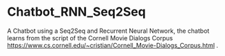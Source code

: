 # Chatbot_RNN_Seq2Seq
A Chatbot using a Seq2Seq and Recurrent Neural Network, the chatbot learns from the script of the Cornell Movie Dialogs Corpus https://www.cs.cornell.edu/~cristian/Cornell_Movie-Dialogs_Corpus.html . 

